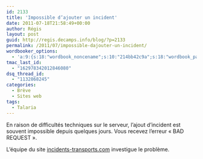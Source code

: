```yaml
---
id: 2133
title: 'Impossible d’ajouter un incident'
date: 2011-07-18T21:58:49+00:00
author: Régis
layout: post
guid: http://regis.decamps.info/blog/?p=2133
permalink: /2011/07/impossible-dajouter-un-incident/
wordbooker_options:
  - 'a:9:{s:18:"wordbook_noncename";s:10:"214bb42c9a";s:18:"wordbook_page_post";s:4:"-100";s:18:"wordbook_orandpage";s:1:"2";s:23:"wordbook_default_author";s:1:"1";s:23:"wordbook_extract_length";s:3:"256";s:19:"wordbook_actionlink";s:3:"300";s:18:"wordbook_attribute";s:0:"";s:29:"wordbooker_status_update_text";s:33:"New blog post :  %title% - %link%";s:17:"wordbook_new_post";s:1:"1";}'
tmac_last_id:
  - "162978342012846080"
dsq_thread_id:
  - "1132868245"
categories:
  - Brève
  - Sites web
tags:
  - Talaria
---
```

En raison de difficultés techniques sur le serveur, l’ajout d’incident est souvent impossible depuis quelques jours. Vous recevez l’erreur « BAD REQUEST ».

L’équipe du site [incidents-transports.com](http://incidents-transports.com/) investigue le problème.
